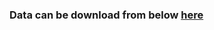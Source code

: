 ### Data can be download from below [here](https://www.dropbox.com/s/u19lz1g98c4ic6p/people_wiki.gl.zip?dl=0)



